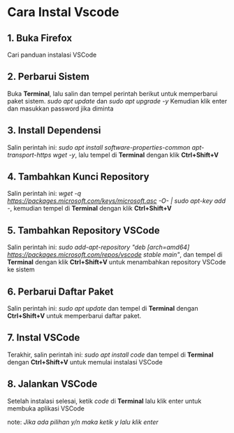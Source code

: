 # Cara Instal Vscode
## 1. Buka Firefox
Cari panduan instalasi VSCode

## 2. Perbarui Sistem
Buka **Terminal**, lalu salin dan tempel perintah berikut untuk memperbarui paket sistem.
*sudo apt update* dan *sudo apt upgrade -y* Kemudian klik enter dan masukkan password jika diminta 

## 3. Install Dependensi
Salin perintah ini: *sudo apt install software-properties-common apt-transport-https wget -y*, lalu tempel di **Terminal** dengan klik **Ctrl+Shift+V** 

## 4. Tambahkan Kunci Repository
Salin perintah ini: *wget -q https://packages.microsoft.com/keys/microsoft.asc -O- | sudo apt-key add -*, kemudian tempel di **Terminal** dengan klik **Ctrl+Shift+V** 

## 5. Tambahkan Repository VSCode
Salin perintah ini: *sudo add-apt-repository "deb [arch=amd64] https://packages.microsoft.com/repos/vscode stable main"*, dan tempel di **Terminal** dengan klik **Ctrl+Shift+V** untuk menambahkan repository VSCode ke sistem

## 6. Perbarui Daftar Paket
Salin perintah ini: *sudo apt update* dan tempel di **Terminal** dengan **Ctrl+Shift+V** untuk memperbarui daftar paket.

## 7. Instal VSCode
Terakhir, salin perintah ini: *sudo apt install code* dan tempel di **Terminal** dengan **Ctrl+Shift+V** untuk memulai instalasi VSCode

## 8. Jalankan VSCode
Setelah instalasi selesai, ketik *code* di **Terminal** lalu klik enter untuk membuka aplikasi VSCode


note: *Jika ada pilihan y/n maka ketik y lalu klik enter*
